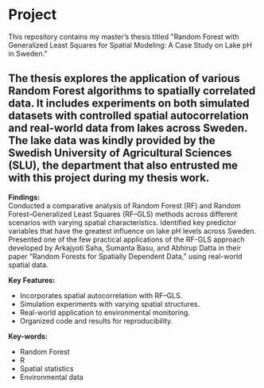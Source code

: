 # Project
This repository contains my master’s thesis titled "Random Forest with Generalized Least Squares for Spatial Modeling: A Case Study on Lake pH in Sweden."

The thesis explores the application of various Random Forest algorithms to spatially correlated data. It includes experiments on both simulated datasets with controlled spatial autocorrelation and real-world data from lakes across Sweden. The lake data was kindly provided by the Swedish University of Agricultural Sciences (SLU), the department that also entrusted me with this project during my thesis work.
---

**Findings:**  
Conducted a comparative analysis of Random Forest (RF) and Random Forest–Generalized Least Squares (RF–GLS) methods across different scenarios with varying spatial characteristics.
Identified key predictor variables that have the greatest influence on lake pH levels across Sweden.
Presented one of the few practical applications of the RF-GLS approach developed by Arkajyoti Saha, Sumanta Basu, and Abhirup Datta in their paper “Random Forests for Spatially Dependent Data,” using real-world spatial data.

**Key Features:**
- Incorporates spatial autocorrelation with RF–GLS.
- Simulation experiments with varying spatial structures.
- Real-world application to environmental monitoring.
- Organized code and results for reproducibility.

**Key-words:**
- Random Forest
- R
- Spatial statistics
- Environmental data
  
